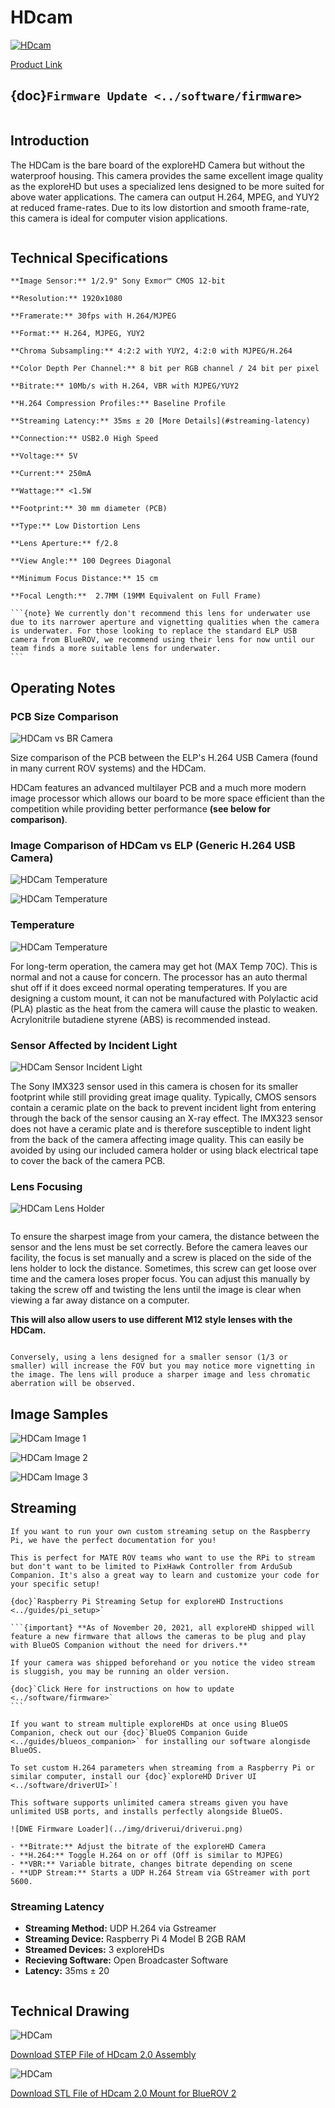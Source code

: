 # HDcam

[![HDcam](https://cdn.shopify.com/s/files/1/0575/8785/9626/files/HDCam_ROV_AUV_Camera_Tripod_Angled_500x.jpg)](https://exploredeepwater.com/products/hd-usb-camera)

[Product Link](https://exploredeepwater.com/products/hd-usb-camera)

## {doc}`Firmware Update <../software/firmware>`

```{important} Please update your firmware if you were shipped an exploreHD or HDCam before 11/20/2021
```

## Introduction

The HDCam is the bare board of the exploreHD Camera but without the waterproof housing. This camera provides the same excellent image quality as the exploreHD but uses a specialized lens designed to be more suited for above water applications. The camera can output H.264, MPEG, and YUY2 at reduced frame-rates. Due to its low distortion and smooth frame-rate, this camera is ideal for computer vision applications.

```{note} This camera runs the same firmware as the exploreHD. The only optical difference between this camera and the exploreHD is the different lens used.

```

## Technical Specifications

```{dropdown} Camera Specifications
**Image Sensor:** 1/2.9" Sony Exmor™ CMOS 12-bit

**Resolution:** 1920x1080

**Framerate:** 30fps with H.264/MJPEG

**Format:** H.264, MJPEG, YUY2

**Chroma Subsampling:** 4:2:2 with YUY2, 4:2:0 with MJPEG/H.264

**Color Depth Per Channel:** 8 bit per RGB channel / 24 bit per pixel

**Bitrate:** 10Mb/s with H.264, VBR with MJPEG/YUY2 

**H.264 Compression Profiles:** Baseline Profile

**Streaming Latency:** 35ms ± 20 [More Details](#streaming-latency)

**Connection:** USB2.0 High Speed 

**Voltage:** 5V 

**Current:** 250mA

**Wattage:** <1.5W

**Footprint:** 30 mm diameter (PCB)
```

````{dropdown} Lens Specifications 
**Type:** Low Distortion Lens

**Lens Aperture:** f/2.8

**View Angle:** 100 Degrees Diagonal

**Minimum Focus Distance:** 15 cm

**Focal Length:**  2.7MM (19MM Equivalent on Full Frame)

```{note} We currently don't recommend this lens for underwater use due to its narrower aperture and vignetting qualities when the camera is underwater. For those looking to replace the standard ELP USB camera from BlueROV, we recommend using their lens for now until our team finds a more suitable lens for underwater.
```
````

## Operating Notes

### PCB Size Comparison

![HDCam vs BR Camera](../img/hdcam/HDCam_PCB_size_x320.jpg)

Size comparison of the PCB between the ELP's H.264 USB Camera (found in many current ROV systems) and the HDCam. 

HDCam features an advanced multilayer PCB and a much more modern image processor which allows our board to be more space efficient than the competition while providing better performance **(see below for comparison)**. 

### Image Comparison of HDCam vs ELP (Generic H.264 USB Camera)

![HDCam Temperature](../img/hdcam/image_comparison/HDCam_1.jpg)

![HDCam Temperature](../img/hdcam/image_comparison/HDCam_2.jpg)

### Temperature

![HDCam Temperature](../img/hdcam/HDCam_Temperature_x200.jpg)

For long-term operation, the camera may get hot (MAX Temp 70C). This is normal and not a cause for concern. The processor has an auto thermal shut off if it does exceed normal operating temperatures. If you
are designing a custom mount, it can not be manufactured with Polylactic acid (PLA) plastic as the heat from the camera will cause the plastic to weaken. Acrylonitrile butadiene styrene (ABS) is recommended instead.

### Sensor Affected by Incident Light

![HDCam Sensor Incident Light](../img/hdcam/HDCam_Incident_Light_x200.jpg)

The Sony IMX323 sensor used in this camera is chosen for its smaller footprint while still providing great
image quality. Typically, CMOS sensors contain a ceramic plate on the back to prevent incident light from
entering through the back of the sensor causing an X-ray effect. The IMX323 sensor does not have a
ceramic plate and is therefore susceptible to indent light from the back of the camera affecting image quality. This can easily be avoided by using our included camera holder or using black electrical tape to cover
the back of the camera PCB.

### Lens Focusing

![HDCam Lens Holder](../img/hdcam/HDCam_Lens_Holder_x200.jpg)

```{warning} Pay extra attention to not screw the lens past the sensor element. Doing so will crack the sensor and damage it permanently.

```

To ensure the sharpest image from your camera, the distance between the sensor and the lens must be set correctly. Before the camera leaves our facility, the focus is set manually and a screw is placed on the side of the lens holder to lock the distance. Sometimes, this screw can get loose over time and the camera loses proper focus. You can adjust this manually by taking the screw off and twisting the lens until the image is clear when viewing a far away distance on a computer.

**This will also allow users to use different M12 style lenses with the HDCam.**

```{note} If you are using a different lens than the one supplied, make sure it's compatible with the 1/2.9 sensor size. Using a lens designed for a larger sensor (1/2.8 or larger) will usually work but you will expect a lower FOV than advertised. Additionally, the lens will produce a less sharp image and artifacts such as chromatic aberration will be more noticeable. 

Conversely, using a lens designed for a smaller sensor (1/3 or smaller) will increase the FOV but you may notice more vignetting in the image. The lens will produce a sharper image and less chromatic aberration will be observed.

```

## Image Samples

![HDCam Image 1](../img/hdcam/image_samples/HDCam_Image_1.jpg)

![HDCam Image 2](../img/hdcam/image_samples/HDCam_Image_2.jpg)

![HDCam Image 3](../img/hdcam/image_samples/HDCam_Image_3.jpg)



## Streaming

```{dropdown} Streaming via custom Raspberry Pi
If you want to run your own custom streaming setup on the Raspberry Pi, we have the perfect documentation for you! 

This is perfect for MATE ROV teams who want to use the RPi to stream but don't want to be limited to PixHawk Controller from ArduSub Companion. It's also a great way to learn and customize your code for your specific setup!

{doc}`Raspberry Pi Streaming Setup for exploreHD Instructions <../guides/pi_setup>`
```

````{dropdown} Streaming alongside BlueOS Companion
```{important} **As of November 20, 2021, all exploreHD shipped will feature a new firmware that allows the cameras to be plug and play with BlueOS Companion without the need for drivers.**

If your camera was shipped beforehand or you notice the video stream is sluggish, you may be running an older version.

{doc}`Click Here for instructions on how to update <../software/firmware>`
```

If you want to stream multiple exploreHDs at once using BlueOS Companion, check out our {doc}`BlueOS Companion Guide <../guides/blueos_companion>` for installing our software alongisde BlueOS.
````

```{dropdown} H.264/Bitrate Control for Streaming
To set custom H.264 parameters when streaming from a Raspberry Pi or similar computer, install our {doc}`exploreHD Driver UI <../software/driverUI>`!

This software supports unlimited camera streams given you have unlimited USB ports, and installs perfectly alongside BlueOS.

![DWE Firmware Loader](../img/driverui/driverui.png)

- **Bitrate:** Adjust the bitrate of the exploreHD Camera
- **H.264:** Toggle H.264 on or off (Off is similar to MJPEG)
- **VBR:** Variable bitrate, changes bitrate depending on scene
- **UDP Stream:** Starts a UDP H.264 Stream via GStreamer with port 5600.

```

### Streaming Latency

- **Streaming Method:** UDP H.264 via Gstreamer
- **Streaming Device:** Raspberry Pi 4 Model B 2GB RAM
- **Streamed Devices:** 3 exploreHDs
- **Recieving Software:** Open Broadcaster Software
- **Latency:** 35ms ± 20

```{youtube} ZJl32Xt4jQQ
```

## Technical Drawing

![HDCam](../img/hdcam/technical_drawings/HDC.JPG)

[Download STEP File of HDcam 2.0 Assembly](https://cdn.shopify.com/s/files/1/0575/8785/9626/files/HDC_Assy_v2.step?v=1661972385)

![HDCam](../img/hdcam/technical_drawings/BlueROVConnection.JPG)

[Download STL File of HDcam 2.0 Mount for BlueROV 2](https://cdn.shopify.com/s/files/1/0575/8785/9626/files/BlueROV2_HDC_Bracket_v5_1.stl?v=1659117334)


